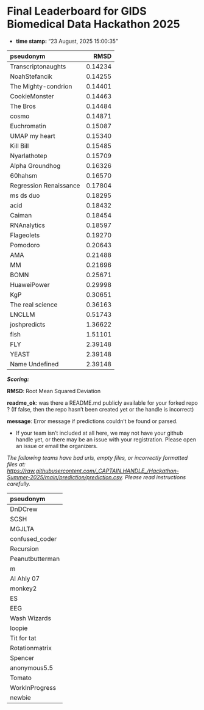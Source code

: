 # Final Leaderboard for GIDS Biomedical Data Hackathon 2025

-   **time stamp:** “23 August, 2025 15:00:35”

| pseudonym              |    RMSD |
|:-----------------------|--------:|
| Transcriptonaughts     | 0.14234 |
| NoahStefancik          | 0.14255 |
| The Mighty-condrion    | 0.14401 |
| CookieMonster          | 0.14463 |
| The Bros               | 0.14484 |
| cosmo                  | 0.14871 |
| Euchromatin            | 0.15087 |
| UMAP my heart          | 0.15340 |
| Kill Bill              | 0.15485 |
| Nyarlathotep           | 0.15709 |
| Alpha Groundhog        | 0.16326 |
| 60hahsm                | 0.16570 |
| Regression Renaissance | 0.17804 |
| ms ds duo              | 0.18295 |
| acid                   | 0.18432 |
| Caiman                 | 0.18454 |
| RNAnalytics            | 0.18597 |
| Flageolets             | 0.19270 |
| Pomodoro               | 0.20643 |
| AMA                    | 0.21488 |
| MM                     | 0.21696 |
| BOMN                   | 0.25671 |
| HuaweiPower            | 0.29998 |
| KgP                    | 0.30651 |
| The real science       | 0.36163 |
| LNCLLM                 | 0.51743 |
| joshpredicts           | 1.36622 |
| fish                   | 1.51101 |
| FLY                    | 2.39148 |
| YEAST                  | 2.39148 |
| Name Undefined         | 2.39148 |

***Scoring:***

**RMSD**: Root Mean Squared Deviation

**readme_ok**: was there a README.md publicly available for your forked
repo ? (If false, then the repo hasn’t been created yet or the handle is
incorrect)

**message**: Error message if predictions couldn’t be found or parsed.

-   If your team isn’t included at all here, we may not have your github
    handle yet, or there may be an issue with your registration. Please
    open an issue or email the organizers.

*The following teams have bad urls, empty files, or incorrectly
formatted files at:
<https://raw.githubusercontent.com/_CAPTAIN.HANDLE_/Hackathon-Summer-2025/main/prediction/prediction.csv>.
Please read instructions carefully.*

| pseudonym       |
|:----------------|
| DnDCrew         |
| SCSH            |
| MGJLTA          |
| confused_coder  |
| Recursion       |
| Peanutbutterman |
| m               |
| Al Ahly 07      |
| monkey2         |
| ES              |
| EEG             |
| Wash Wizards    |
| loopie          |
| Tit for tat     |
| Rotationmatrix  |
| Spencer         |
| anonymous5.5    |
| Tomato          |
| WorkInProgress  |
| newbie          |
